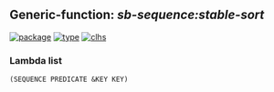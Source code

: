 ## Generic-function: ***sb-sequence:stable-sort***
[![package](https://img.shields.io/badge/Package-SB--SEQUENCE-5f9ea0.svg?style=social&colorA=999999)](../) [![type](https://img.shields.io/badge/Type-Generic--Function-5f9ea0.svg?style=social&colorA=999999)](../#generic-function) [![clhs](https://img.shields.io/badge/CLHS-STABLE--SORT-5f9ea0.svg?style=social&colorA=999999)](http://www.lispworks.com/documentation/HyperSpec/Body/f_sort_.htm) 
### Lambda list
```
(SEQUENCE PREDICATE &KEY KEY)
```
